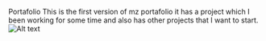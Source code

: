 Portafolio
This is the first version of mz portafolio it has a project which I been working for some time and also has other projects that I want to start.
![Alt text](../../../../../../../../../c:/Users/GilVa/OneDrive/Desktop/First%20picture.png)